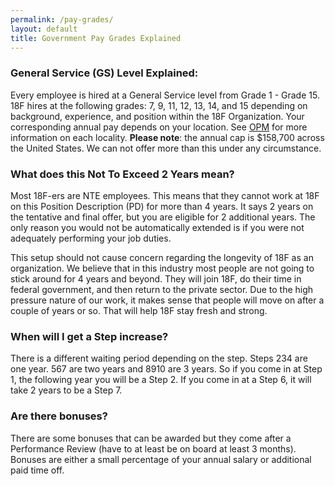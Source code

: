 ```yaml
---
permalink: /pay-grades/
layout: default
title: Government Pay Grades Explained
---
```


### General Service (GS) Level Explained:

Every employee is hired at a General Service level from Grade 1 - Grade 15. 18F hires at the following grades: 7, 9, 11, 12, 13, 14, and 15 depending on background, experience, and position within the 18F Organization. Your corresponding annual pay depends on your location. See [OPM](http://www.opm.gov/policy-data-oversight/pay-leave/salaries-wages/2014/general-schedule/) for more information on each locality. **Please note**: the annual cap is $158,700 across the United States. We can not offer more than this under any circumstance.


### What does this Not To Exceed 2 Years mean? 

Most 18F-ers are NTE employees. This means that they cannot work at 18F on this Position Description (PD) for more than 4 years. It says 2 years on the tentative and final offer, but you are eligible for 2 additional years. The only reason you would not be automatically extended is if you were not adequately performing your job duties. 

This setup should not cause concern regarding the longevity of 18F as an organization. We believe that in this industry most people are not going to stick around for 4 years and beyond. They will join 18F, do their time in federal government, and then return to the private sector. Due to the high pressure nature of our work, it makes sense that people will move on after a couple of years or so. That will help 18F stay fresh and strong.

### When will I get a Step increase?

There is a different waiting period depending on the step.  Steps 234 are one year. 567 are two years and 8910 are 3 years. So if you come in at Step 1, the following year you will be a Step 2. If you come in at a Step 6, it will take 2 years to be a Step 7. 

### Are there bonuses?

There are some bonuses that can be awarded but they come after a Performance Review (have to at least be on board at least 3 months). Bonuses are either a small percentage of your annual salary or additional paid time off. 

